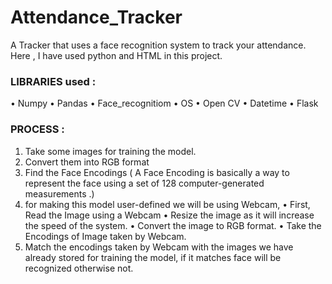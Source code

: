 # Attendance_Tracker

A Tracker that uses a face recognition system to track your attendance. Here , I have used python and HTML in this project.


 ### LIBRARIES used :
•	Numpy
•	Pandas
•	Face_recognitiom
•	OS
•	Open CV
•	Datetime
•	Flask
 
 
 
 
### PROCESS :
1.	Take some images for training the model.
2.	Convert them into RGB format
3.	Find the Face Encodings ( A Face Encoding is basically a way to represent the face using a set of 128 computer-generated measurements .)
4.	for making this model user-defined we will be using Webcam, 
•	First, Read the Image using a Webcam
•	Resize the image as it will increase the speed of the system.
•	Convert the image to RGB format.
•	Take the Encodings of Image taken by Webcam.
5.	Match the encodings taken by Webcam with the images we have already stored for training the model, if it matches face will be recognized otherwise not.


